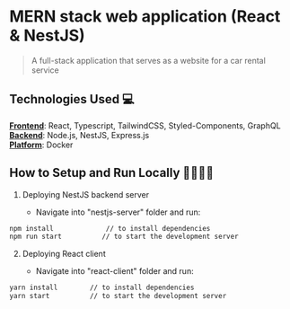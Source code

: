# MERN stack web application (React & NestJS)

> A full-stack application that serves as a website for a car rental service

## Technologies Used 💻

<ins>**Frontend**</ins>: React, Typescript, TailwindCSS, Styled-Components, GraphQL
<br /><ins>**Backend**</ins>: Node.js, NestJS, Express.js
<br /><ins>**Platform**</ins>: Docker

## How to Setup and Run Locally 🏃‍♂️🏃‍♀️

1. Deploying NestJS backend server

   - Navigate into "nestjs-server" folder and run:

```bash
npm install             // to install dependencies
npm run start          // to start the development server
```

2. Deploying React client

   - Navigate into "react-client" folder and run:

```bash
yarn install        // to install dependencies
yarn start          // to start the development server
```
